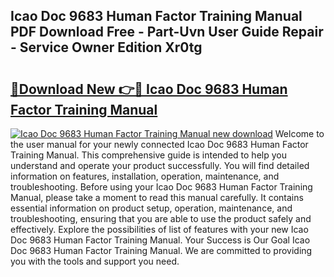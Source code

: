 ## Icao Doc 9683 Human Factor Training Manual PDF Download Free - Part-Uvn User Guide Repair - Service Owner Edition Xr0tg

# <h2><a href="http://bc74428.oget.top/?id=Icao+Doc+9683+Human+Factor+Training+Manual">🔗Download New 👉🔴 Icao Doc 9683 Human Factor Training Manual</a></h2>

[![Icao Doc 9683 Human Factor Training Manual new download](https://i.imgur.com/5g1atiW.png)](http://bc74428.oget.top/?id=Icao+Doc+9683+Human+Factor+Training+Manual)
Welcome to the user manual for your newly connected Icao Doc 9683 Human Factor Training Manual. This comprehensive guide is intended to help you understand and operate your product successfully. You will find detailed information on features, installation, operation, maintenance, and troubleshooting. Before using your Icao Doc 9683 Human Factor Training Manual, please take a moment to read this manual carefully. It contains essential information on product setup, operation, maintenance, and troubleshooting, ensuring that you are able to use the product safely and effectively. Explore the possibilities of list of features with your new Icao Doc 9683 Human Factor Training Manual. Your Success is Our Goal Icao Doc 9683 Human Factor Training Manual. We are committed to providing you with the tools and support you need.
